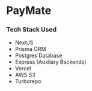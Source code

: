 # PayMate
### Tech Stack Used
- NextJS
- Prisma ORM
- Postgres Database
- Express (Auxilary Backends)
- Vercel
- AWS S3
- Turborepo
